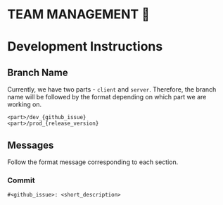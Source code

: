 # TEAM MANAGEMENT 🏀

# Development Instructions

## Branch Name

Currently, we have two parts - `client` and `server`. Therefore, the branch name will be followed by the format depending on which part we are working on.

```text
<part>/dev_{github_issue}
<part>/prod_{release_version}
```

## Messages

Follow the format message corresponding to each section.

### Commit

```text
#<github_issue>: <short_description>
```
